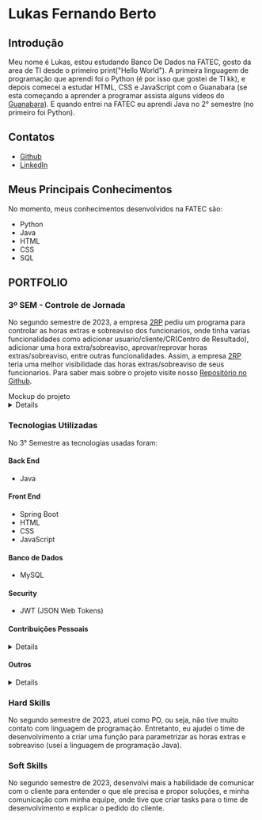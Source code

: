 # Lukas Fernando Berto

## Introdução

Meu nome é Lukas, estou estudando Banco De Dados na FATEC, gosto da area de TI desde o primeiro print("Hello World"). A primeira linguagem de programação que aprendi foi o Python (é por isso que gostei de TI kk), e depois comecei a estudar HTML, CSS e JavaScript com o Guanabara (se esta começando a aprender a programar assista alguns videos do [Guanabara](https://www.youtube.com/@CursoemVideo)). E quando entrei na FATEC eu aprendi Java no 2° semestre (no primeiro foi Python).

## Contatos
* [Github](https://github.com/LukasFernando)
* [LinkedIn](https://www.linkedin.com/)

## Meus Principais Conhecimentos
No momento, meus conhecimentos desenvolvidos na FATEC são:
* Python
* Java
* HTML
* CSS
* SQL

## PORTFOLIO

### 3º SEM - Controle de Jornada
No segundo semestre de 2023, a empresa [2RP](https://2rpnet.com.br/) pediu um programa para controlar as horas extras e sobreaviso dos funcionarios, onde tinha varias funcionalidades como adicionar usuario/cliente/CR(Centro de Resultado), adicionar uma hora extra/sobreaviso, aprovar/reprovar horas extras/sobreaviso, entre outras funcionalidades. Assim, a empresa [2RP](https://2rpnet.com.br/) teria uma melhor visibilidade das horas extras/sobreaviso de seus funcionarios. Para saber mais sobre o projeto visite nosso [Repositório no Github](https://github.com/LukasFernando/FATEC-API-3_Semestre-Dragon).

<div> Mockup do projeto </div>
<details>
 
 ![2023-10-03-22-48-40](https://github.com/dragonfatec/Projeto-web/assets/94874696/78bfbdb7-6a59-4ebf-8093-bcbd70001a35)

</details>

### Tecnologias Utilizadas
No 3° Semestre as tecnologias usadas foram: 
#### **Back End**
  * Java
#### **Front End** 
  * Spring Boot
  * HTML
  * CSS
  * JavaScript
#### **Banco de Dados** 
  * MySQL
#### **Security**
  * JWT (JSON Web Tokens)
    
#### Contribuições Pessoais


<details>
 
![image](https://github.com/dragonfatec/Projeto-web/assets/107444159/63630370-4875-4d81-932c-e9126994a1b0)

</details>

#### Outros
<details>
<h5> Responsabilidade e entendimento do Scrum: </h5>
<li> No segundo semestre de 2023, atuei como PO. Com essa função tive a responsabilidade de entender o programa que o cliente queria e suas funcionalidades, e tive que criar o backlog para o time de desenvolvimento, isso me fez conhecer mais a metodologia agil Scrum. </li>

<h5> Comunicação: </h5>
<li> Com as novas responsabilidades, consegui desenvolver mais minha comunicação com o time e o cliente. Assim, aprimorei meu entendimento de como comunicar com o cliente a fim de entender o problema e propor possiveis soluções. </li>

<h5> Novas ferramentas: </h5>
<li> Aprimorei meu conhecimento em Figma, Canva, Jira e GitHub. </li>
</details>

### Hard Skills
No segundo semestre de 2023, atuei como PO, ou seja, não tive muito contato com linguagem de programação. Entretanto, eu ajudei o time de desenvolvimento a criar uma função para parametrizar as horas extras e sobreaviso (usei a linguagem de programação Java).

### Soft Skills
No segundo semestre de 2023, desenvolvi mais a habilidade de comunicar com o cliente para entender o que ele precisa e propor soluções, e minha comunicação com minha equipe, onde tive que criar tasks para o time de desenvolvimento e explicar o pedido do cliente.

